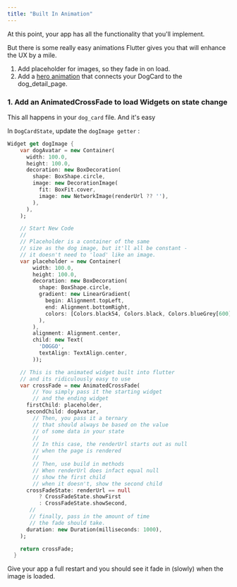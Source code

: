 ```yaml
---
title: "Built In Animation"
---
```


At this point, your app has all the functionality that you'll implement.

But there is some really easy animations Flutter gives you that will enhance the UX by a mile.

1. Add placeholder for images, so they fade in on load.
2. Add a [hero animation](http://ericwindmill.com/ux-transitions-in-flutter-fade-in-image-animated-cross-fade-and-hero-transitions) that connects your DogCard to the dog_detail_page.

### 1. Add an AnimatedCrossFade to load Widgets on state change

This all happens in your `dog_card` file. And it's easy

In `DogCardState`, update the `dogImage getter` :

```dart
Widget get dogImage {
    var dogAvatar = new Container(
      width: 100.0,
      height: 100.0,
      decoration: new BoxDecoration(
        shape: BoxShape.circle,
        image: new DecorationImage(
          fit: BoxFit.cover,
          image: new NetworkImage(renderUrl ?? ''),
        ),
      ),
    );

    // Start New Code
    //
    // Placeholder is a container of the same
    // size as the dog image, but it'll all be constant -
    // it doesn't need to 'load' like an image.
    var placeholder = new Container(
        width: 100.0,
        height: 100.0,
        decoration: new BoxDecoration(
          shape: BoxShape.circle,
          gradient: new LinearGradient(
            begin: Alignment.topLeft,
            end: Alignment.bottomRight,
            colors: [Colors.black54, Colors.black, Colors.blueGrey[600]],
          ),
        ),
        alignment: Alignment.center,
        child: new Text(
          'DOGGO',
          textAlign: TextAlign.center,
        ));

    // This is the animated widget built into flutter
    // and its ridiculously easy to use
    var crossFade = new AnimatedCrossFade(
        // You simply pass it the starting widget
        // and the ending widget
      firstChild: placeholder,
      secondChild: dogAvatar,
        // Then, you pass it a ternary
        // that should always be based on the value
        // of some data in your state
        //
        // In this case, the renderUrl starts out as null
        // when the page is rendered
        //
        // Then, use build in methods
        // When renderUrl does infact equal null
        // show the first child
        // when it doesn't, show the second child
      crossFadeState: renderUrl == null
          ? CrossFadeState.showFirst
          : CrossFadeState.showSecond,
       //
       // finally, pass in the amount of time
       // the fade should take.
      duration: new Duration(milliseconds: 1000),
    );

    return crossFade;
  }
```

Give your app a full restart and you should see it fade in (slowly) when the image is loaded.